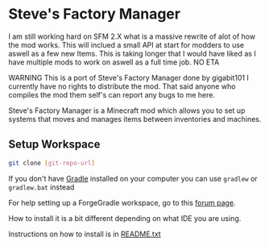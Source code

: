 Steve's Factory Manager
=======================
I am still working hard on SFM 2.X what is a massive rewrite of alot of how the mod works.
This will inclued a small API at start for modders to use aswell as a few new Items.
This is taking longer that I would have liked as I have multiple mods to work on aswell as a full time job.
NO ETA

WARNING
This is a port of Steve's Factory Manager done by gigabit101 I currently have no rights to distribute the mod.
That said anyone who compiles the mod them self's can report any bugs to me here.


Steve's Factory Manager is a Minecraft mod which allows you to set up systems that moves and manages items between inventories and machines.

Setup Workspace
---


```sh
git clone [git-repo-url]
```

If you don't have [Gradle][1] installed on your computer you can use `gradlew` or `gradlew.bat` instead

For help setting up a ForgeGradle workspace, go to this [forum page][2].

How to install it is a bit different depending on what IDE you are using.

Instructions on how to install is in [README.txt][3]

[1]:http://www.gradle.org/
[2]:http://www.minecraftforge.net/forum/index.php/topic,14048.0.html
[3]:README.txt
